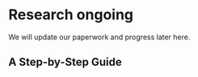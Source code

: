 # Research ongoing

We will update our paperwork and progress later here.



## A Step-by-Step Guide
